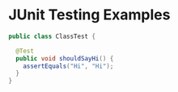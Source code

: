 # JUnit Testing Examples

```java
public class ClassTest {

  @Test
  public void shouldSayHi() {
    assertEquals("Hi", "Hi");
  }
}
```
